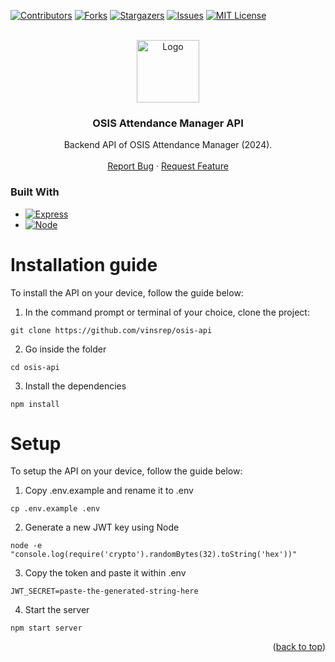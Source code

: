 <!--![image](https://github.com/user-attachments/assets/ae75fec0-de08-40c8-a32e-0684992f6e2f)-->

<a id="readme-top"></a>

<!-- PROJECT SHIELDS -->
<!--
*** I'm using markdown "reference style" links for readability.
*** Reference links are enclosed in brackets [ ] instead of parentheses ( ).
*** See the bottom of this document for the declaration of the reference variables
*** for contributors-url, forks-url, etc. This is an optional, concise syntax you may use.
*** https://www.markdownguide.org/basic-syntax/#reference-style-links
-->

[![Contributors][contributors-shield]][contributors-url]
[![Forks][forks-shield]][forks-url]
[![Stargazers][stars-shield]][stars-url]
[![Issues][issues-shield]][issues-url]
[![MIT License][license-shield]][license-url]

<!-- PROJECT LOGO -->
<br />
<div align="center">
  <a href="https://github.com/vinsrep/osis-api">
    <img class="pfp" src="https://github.com/user-attachments/assets/99984be4-26d4-48cc-b514-26ad2359485b" alt="Logo" width="100" height="100">
  </a>

  <h3 align="center">OSIS Attendance Manager API</h3>

  <p align="center">
    Backend API of OSIS Attendance Manager (2024).
    <br />
    <br />
    <a href="https://github.com/vinsrep/osis-api/issues/new?labels=bug&template=bug-report---.md">Report Bug</a>
    ·
    <a href="https://github.com/vinsrep/osis-api/issues/new?labels=enhancement&template=feature-request---.md">Request Feature</a>
  </p>
</div>

### Built With

- [![Express][Express.js]][Express-url]
- [![Node][Node.js]][Node-url]

# Installation guide

To install the API on your device, follow the guide below:

1. In the command prompt or terminal of your choice, clone the project:

```
git clone https://github.com/vinsrep/osis-api
```

2. Go inside the folder

```
cd osis-api
```

3. Install the dependencies

```
npm install
```

# Setup

To setup the API on your device, follow the guide below:

1. Copy .env.example and rename it to .env

```
cp .env.example .env
```

2. Generate a new JWT key using Node

```
node -e "console.log(require('crypto').randomBytes(32).toString('hex'))"
```

3. Copy the token and paste it within .env

```
JWT_SECRET=paste-the-generated-string-here
```

4. Start the server

```
npm start server
```

<!-- MARKDOWN LINKS & IMAGES -->
<!-- https://www.markdownguide.org/basic-syntax/#reference-style-links -->

[contributors-shield]: https://img.shields.io/github/contributors/vinsrep/osis-api.svg?style=for-the-badge
[contributors-url]: https://github.com/vinsrep/osis-api/graphs/contributors
[forks-shield]: https://img.shields.io/github/forks/vinsrep/osis-api.svg?style=for-the-badge
[forks-url]: https://github.com/vinsrep/osis-api/network/members
[stars-shield]: https://img.shields.io/github/stars/vinsrep/osis-api.svg?style=for-the-badge
[stars-url]: https://github.com/vinsrep/osis-api/stargazers
[issues-shield]: https://img.shields.io/github/issues/vinsrep/osis-api.svg?style=for-the-badge
[issues-url]: https://github.com/vinsrep/osis-api/issues
[license-shield]: https://img.shields.io/github/license/vinsrep/osis-api.svg?style=for-the-badge
[license-url]: https://github.com/vinsrep/osis-api/blob/main/LICENSE.txt
[Express.js]: https://img.shields.io/badge/Express.js-%23404d59.svg?logo=express&logoColor=%2361DAFB
[Express-url]: https://expressjs.org/
[Node.js]: https://img.shields.io/badge/Node.js-6DA55F?logo=node.js&logoColor=white
[Node-url]: https://nodejs.org/

<p align="right">(<a href="#readme-top">back to top</a>)</p>
